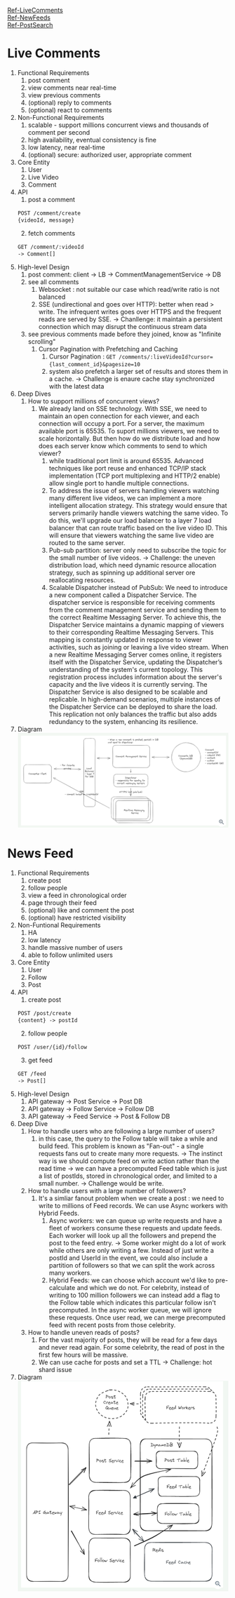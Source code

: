 [Ref-LiveComments](https://www.hellointerview.com/learn/system-design/problem-breakdowns/fb-live-comments)  
[Ref-NewFeeds](https://www.hellointerview.com/learn/system-design/problem-breakdowns/fb-news-feed)  
[Ref-PostSearch](https://www.hellointerview.com/learn/system-design/problem-breakdowns/fb-post-search)  

# Live Comments
1. Functional Requirements
   1. post comment
   2. view comments near real-time
   3. view previous comments
   4. (optional) reply to comments
   5. (optional) react to comments
2. Non-Functional Requirements
   1. scalable - support millions concurrent views and thousands of comment per second
   2. high availability, eventual consistency is fine
   3. low latency, near real-time
   4. (optional) secure: authorized user, appropriate comment
3. Core Entity
   1. User
   2. Live Video
   3. Comment
4. API
   1. post a comment
   ```
   POST /comment/create
   {videoId, message}
   ```
   2. fetch comments
   ```
   GET /comment/:videoId
   -> Comment[]
   ```
5. High-level Design
   1. post comment: client -> LB -> CommentManagementService -> DB
   2. see all comments
      1. Websocket : not suitable our case which read/write ratio is not balanced
      2. SSE (undirectional and goes over HTTP): better when read > write. The infrequent writes goes over HTTPS and the frequent reads are served by SSE. -> Chanllenge: it maintain a persistent connection which may disrupt the continuous stream data
   3. see previous comments made before they joined, know as "Infinite scrolling"
      1. Cursor Pagination with Prefetching and Caching
         1. Cursor Pagination : `GET /comments/:liveVideoId?cursor={last_comment_id}&pagesize=10`
         2. system also prefetch a larger set of results and stores them in a cache. -> Challenge is enaure cache stay synchronized with the latest data
6. Deep Dives
   1. How to support millions of concurrent views?
      1. We already land on SSE technology. With SSE, we need to maintain an open connection for each viewer, and each connection will occupy a port. For a server, the maximum available port is 65535. To suport millions viewers, we need to scale horizontally. But then how do we distribute load and how does each server know which comments to send to which viewer?
         1. while traditional port limit is around 65535. Advanced techniques like port reuse and enhanced TCP/IP stack implementation (TCP port multiplexing and HTTP/2 enable) allow single port to handle multiple connections.
         2. To address the issue of servers handling viewers watching many different live videos, we can implement a more intelligent allocation strategy. This strategy would ensure that servers primarily handle viewers watching the same video. To do this, we'll upgrade our load balancer to a layer 7 load balancer that can route traffic based on the live video ID. This will ensure that viewers watching the same live video are routed to the same server.
         3. Pub-sub partition: server only need to subscribe the topic for the small number of live videos. -> Challenge: the uneven distribution load, which need dynamic resource allocation strategy, such as spinning up additional server ore reallocating resources.
         4. Scalable Dispatcher instead of PubSub: We need to introduce a new component called a Dispatcher Service. The dispatcher service is responsible for receiving comments from the comment management service and sending them to the correct Realtime Messaging Server. To achieve this, the Dispatcher Service maintains a dynamic mapping of viewers to their corresponding Realtime Messaging Servers. This mapping is constantly updated in response to viewer activities, such as joining or leaving a live video stream. When a new Realtime Messaging Server comes online, it registers itself with the Dispatcher Service, updating the Dispatcher’s understanding of the system's current topology. This registration process includes information about the server's capacity and the live videos it is currently serving. The Dispatcher Service is also designed to be scalable and replicable. In high-demand scenarios, multiple instances of the Dispatcher Service can be deployed to share the load. This replication not only balances the traffic but also adds redundancy to the system, enhancing its resilience.
7. Diagram
![Diagram](../../image/FB-livecomments1.png)


# News Feed
1. Functional Requirements
   1. create post
   2. follow people
   3. view a feed in chronological order
   4. page through their feed
   5. (optional) like and comment the post
   6. (optional) have restricted visibility
2. Non-Funtional Requirements
   1. HA
   2. low latency
   3. handle massive number of users
   4. able to follow unlimited users
3. Core Entity
   1. User
   2. Follow
   3. Post
4. API
   1. create post
   ```
   POST /post/create
   {content} -> postId
   ```
   2. follow people
   ```
   POST /user/{id}/follow
   ```
   3. get feed
   ```
   GET /feed
   -> Post[]
   ```
5. High-level Design
   1. API gateway -> Post Service -> Post DB
   2. API gateway -> Follow Service -> Follow DB
   3. API gateway -> Feed Service -> Post & Follow DB
6. Deep Dive
   1. How to handle users who are following a large number of users?
      1. in this case, the query to the Follow table will take a while and build feed. This problem is known as "Fan-out" - a single requests fans out to create many more requests. -> The instinct way is we should compute feed on write action rather than the read time -> we can have a precomputed Feed table which is just a list of postIds, stored in chronological order, and limited to a small number. -> Challenge would be write.
   2. How to handle users with a large number of followers?
      1. It's a simliar fanout problem when we create a post : we need to write to millions of Feed records. We can use Async workers with Hybrid Feeds.
         1. Async workers: we can queue up write requests and have a fleet of workers consume these requests and update feeds. Each worker will look up all the followers and prepend the post to the feed entry. -> Some worker might do a lot of work while others are only writing a few. Instead of just write a postId and UserId in the event, we could also include a partition of followers so that we can split the work across many workers.
         2. Hybrid Feeds: we can choose which account we'd like to pre-calculate and which we do not. For celebrity, instead of writing to 100 million followers we can instead add a flag to the Follow table which indicates this particular follow isn't precomputed. In the async worker queue, we will ignore these requests. Once user read, we can merge precomputed feed with recent posts from those celebrity.
   3. How to handle uneven reads of posts?
      1. For the vast majority of posts, they will be read for a few days and never read again. For some celebrity, the read of post in the first few hours will be massive.
      2. We can use cache for posts and set a TTL -> Challenge: hot shard issue
7. Diagram
![Diagram](../../image/FB-newsfeed1.png)